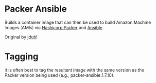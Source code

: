 # Packer Ansible

Builds a container image that can then be used to build Amazon Machine Images (AMIs) via [Hashicorp Packer](https://www.packer.io/docs/builders/amazon.html) and [Ansible](https://www.ansible.com/).

Original by [jdub](https://hub.docker.com/r/jdub/packer-resource/)!

# Tagging

It is often best to tag the resultant image with the same version as the Packer version being used (e.g., packer-ansible:1.7.10).

